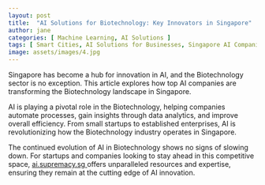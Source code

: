 ```yaml
---
layout: post
title:  "AI Solutions for Biotechnology: Key Innovators in Singapore"
author: jane
categories: [ Machine Learning, AI Solutions ]
tags: [ Smart Cities, AI Solutions for Businesses, Singapore AI Companies, AI Trends, AI Companies ]
image: assets/images/4.jpg
---
```


Singapore has become a hub for innovation in AI, and the Biotechnology sector is no exception. This article explores how top AI companies are transforming the Biotechnology landscape in Singapore.

AI is playing a pivotal role in the Biotechnology, helping companies automate processes, gain insights through data analytics, and improve overall efficiency. From small startups to established enterprises, AI is revolutionizing how the Biotechnology industry operates in Singapore.

The continued evolution of AI in Biotechnology shows no signs of slowing down. For startups and companies looking to stay ahead in this competitive space, <a href="https://ai.supremacy.sg" target="_blank"> ai.supremacy.sg </a> offers unparalleled resources and expertise, ensuring they remain at the cutting edge of AI innovation.
